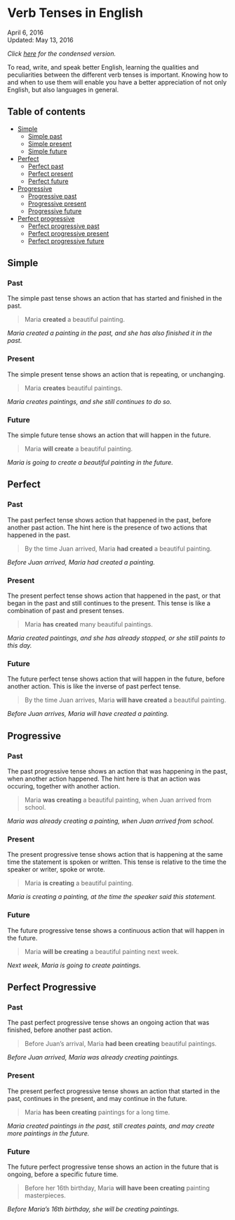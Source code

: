 Verb Tenses in English
======================

<div class="center">April 6, 2016</div>
<div class="center">Updated: May 13, 2016</div>

*Click [here](verb-tenses-condensed.html) for the condensed version.*

To read, write, and speak better English, learning the qualities and
peculiarities between the different verb tenses is important. Knowing
how to and when to use them will enable you have a better appreciation
of not only English, but also languages in general.

## Table of contents

* [Simple](#simple)
  - [Simple past](#simplepast)
  - [Simple present](#simplepresent)
  - [Simple future](#simplefuture)
* [Perfect](#perf)
  - [Perfect past](#perfpast)
  - [Perfect present](#perfpresent)
  - [Perfect future](#perffuture)
* [Progressive](#prog)
  - [Progressive past](#progpast)
  - [Progressive present](#progpresent)
  - [Progressive future](#progfuture)
* [Perfect progressive](#perfprog)
  - [Perfect progressive past](#perfprogpast)
  - [Perfect progressive present](#perfprogpresent)
  - [Perfect progressive future](#perfprogfuture)


## Simple <a name="simple"></a>

### Past <a name="simplepast"></a>

The simple past tense shows an action that has started and finished in
the past.

> Maria __created__ a beautiful painting.

*Maria created a painting in the past, and she has also finished it in the past.*

### Present <a name="simplepresent"></a>

The simple present tense shows an action that is repeating, or
unchanging.

> Maria __creates__ beautiful paintings.

*Maria creates paintings, and she still continues to do so.*

### Future <a name="simplefuture"></a>

The simple future tense shows an action that will happen in the future.

> Maria __will create__ a beautiful painting.

*Maria is going to create a beautiful painting in the future.*


## Perfect <a name="perf"></a>

### Past <a name="perfpast"></a>

The past perfect tense shows action that happened in the past, before
another past action. The hint here is the presence of two actions that
happened in the past.

> By the time Juan arrived, Maria __had created__ a beautiful painting.

*Before Juan arrived, Maria had created a painting.*

### Present <a name="perfpresent"></a>

The present perfect tense shows action that happened in the past, or
that began in the past and still continues to the present. This tense
is like a combination of past and present tenses.

> Maria __has created__ many beautiful paintings.

*Maria created paintings, and she has already stopped, or she still paints to this day.*

### Future <a name="perffuture"></a>

The future perfect tense shows action that will happen in the future,
before another action. This is like the inverse of past perfect tense.

> By the time Juan arrives, Maria __will have created__ a beautiful painting.

*Before Juan arrives, Maria will have created a painting.*


## Progressive <a name="prog"></a>

### Past <a name="progpast"></a>

The past progressive tense shows an action that was happening in the
past, when another action happened. The hint here is that an action
was occuring, together with another action.

> Maria __was creating__ a beautiful painting, when Juan arrived from school.

*Maria was already creating a painting, when Juan arrived from school.*

### Present <a name="progpresent"></a>

The present progressive tense shows action that is happening at the
same time the statement is spoken or written. This tense is relative
to the time the speaker or writer, spoke or wrote.

> Maria __is creating__ a beautiful painting.

*Maria is creating a painting, at the time the speaker said this statement.*

### Future <a name="progfuture"></a>

The future progressive tense shows a continuous action that will
happen in the future.

> Maria __will be creating__ a beautiful painting next week.

*Next week, Maria is going to create paintings.*


## Perfect Progressive <a name="perfprog"></a>

### Past <a name="perfprogpast"></a>

The past perfect progressive tense shows an ongoing action that was
finished, before another past action.

> Before Juan’s arrival, Maria __had been creating__ beautiful paintings.

*Before Juan arrived, Maria was already creating paintings.*

### Present <a name="perfprogpresent"></a>

The present perfect progressive tense shows an action that started in
the past, continues in the present, and may continue in the future.

> Maria __has been creating__ paintings for a long time.

*Maria created paintings in the past, still creates paints, and may create more paintings in the future.*

### Future <a name="perfprogfuture"></a>

The future perfect progressive tense shows an action in the future
that is ongoing, before a specific future time.

> Before her 16th birthday, Maria __will have been creating__ painting masterpieces.

*Before Maria’s 16th birthday, she will be  creating paintings.*
